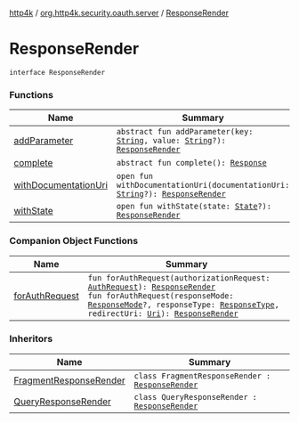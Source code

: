 [http4k](../../index.md) / [org.http4k.security.oauth.server](../index.md) / [ResponseRender](./index.md)

# ResponseRender

`interface ResponseRender`

### Functions

| Name | Summary |
|---|---|
| [addParameter](add-parameter.md) | `abstract fun addParameter(key: `[`String`](https://kotlinlang.org/api/latest/jvm/stdlib/kotlin/-string/index.html)`, value: `[`String`](https://kotlinlang.org/api/latest/jvm/stdlib/kotlin/-string/index.html)`?): `[`ResponseRender`](./index.md) |
| [complete](complete.md) | `abstract fun complete(): `[`Response`](../../org.http4k.core/-response/index.md) |
| [withDocumentationUri](with-documentation-uri.md) | `open fun withDocumentationUri(documentationUri: `[`String`](https://kotlinlang.org/api/latest/jvm/stdlib/kotlin/-string/index.html)`?): `[`ResponseRender`](./index.md) |
| [withState](with-state.md) | `open fun withState(state: `[`State`](../../org.http4k.security/-state/index.md)`?): `[`ResponseRender`](./index.md) |

### Companion Object Functions

| Name | Summary |
|---|---|
| [forAuthRequest](for-auth-request.md) | `fun forAuthRequest(authorizationRequest: `[`AuthRequest`](../-auth-request/index.md)`): `[`ResponseRender`](./index.md)<br>`fun forAuthRequest(responseMode: `[`ResponseMode`](../../org.http4k.security/-response-mode/index.md)`?, responseType: `[`ResponseType`](../../org.http4k.security/-response-type/index.md)`, redirectUri: `[`Uri`](../../org.http4k.core/-uri/index.md)`): `[`ResponseRender`](./index.md) |

### Inheritors

| Name | Summary |
|---|---|
| [FragmentResponseRender](../-fragment-response-render/index.md) | `class FragmentResponseRender : `[`ResponseRender`](./index.md) |
| [QueryResponseRender](../-query-response-render/index.md) | `class QueryResponseRender : `[`ResponseRender`](./index.md) |
